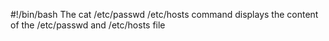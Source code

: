 #!/bin/bash
The cat /etc/passwd /etc/hosts command displays the content of the /etc/passwd and /etc/hosts file
